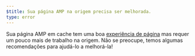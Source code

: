 ```yaml
---
$title: Sua página AMP na origem precisa ser melhorada.
type: error
---
```


Sua página AMP em cache tem uma boa [experiência de página](https://developers.google.com/search/docs/guides/page-experience?hl=pt_BR) mas requer um pouco mais de trabalho na origem. Não se preocupe, temos algumas recomendações para ajudá-lo a melhorá-la!
